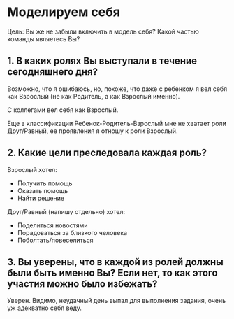 # Моделируем себя

Цель: Вы же не забыли включить в модель себя? Какой частью команды являетесь
Вы?

## 1. В каких ролях Вы выступали в течение сегодняшнего дня?

Возможно, что я ошибаюсь, но, похоже, что даже с ребенком я вел себя
как Взрослый (не как Родитель, а как Взрослый именно).

С коллегами вел себя как Взрослый.

Еще в классификации Ребенок-Родитель-Взрослый мне не хватает роли Друг/Равный,
ее проявления я отношу к роли Взрослый.

## 2. Какие цели преследовала каждая роль?

Взрослый хотел:

* Получить помощь
* Оказать помощь
* Найти решение

Друг/Равный (напишу отдельно) хотел:

* Поделиться новостями
* Порадоваться за близкого человека
* Поболтать/повеселиться

## 3. Вы уверены, что в каждой из ролей должны были быть именно Вы? Если нет, то как этого участия можно было избежать?

Уверен. Видимо, неудачный день выпал для выполнения задания, очень уж адекватно
себя веду.
